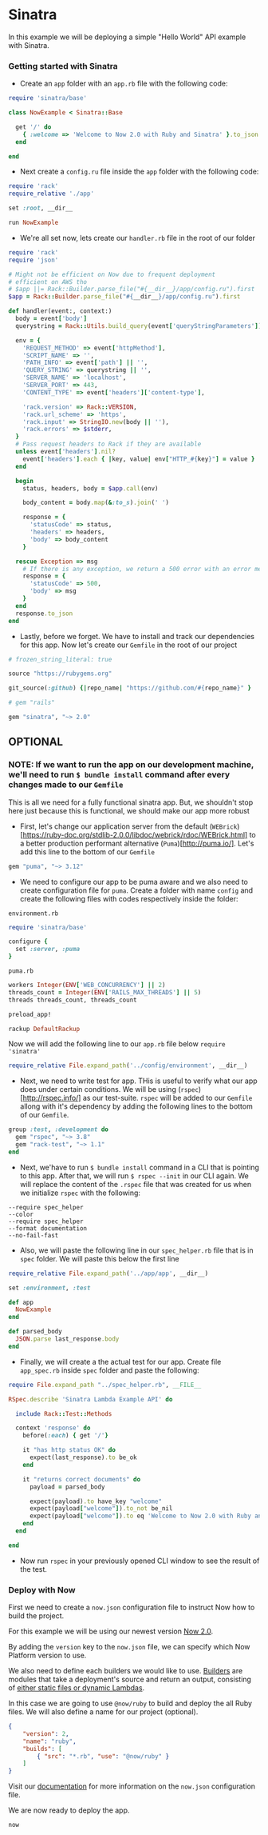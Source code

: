 # Sinatra

In this example we will be deploying a simple "Hello World" API example with Sinatra.

### Getting started with Sinatra

- Create an `app` folder with an `app.rb` file with the following code:

```ruby
require 'sinatra/base'

class NowExample < Sinatra::Base

  get '/' do
    { :welcome => 'Welcome to Now 2.0 with Ruby and Sinatra' }.to_json
  end

end
```

- Next create a `config.ru` file inside the `app` folder with the following code:

```ruby
require 'rack'
require_relative './app'

set :root, __dir__

run NowExample
```

- We're all set now, lets create our `handler.rb` file in the root of our folder
```ruby
require 'rack'
require 'json'

# Might not be efficient on Now due to frequent deployment
# efficient on AWS tho
# $app ||= Rack::Builder.parse_file("#{__dir__}/app/config.ru").first
$app = Rack::Builder.parse_file("#{__dir__}/app/config.ru").first

def handler(event:, context:)
  body = event['body']
  querystring = Rack::Utils.build_query(event['queryStringParameters']) if event['queryStringParameters']

  env = {
    'REQUEST_METHOD' => event['httpMethod'],
    'SCRIPT_NAME' => '',
    'PATH_INFO' => event['path'] || '',
    'QUERY_STRING' => querystring || '',
    'SERVER_NAME' => 'localhost',
    'SERVER_PORT' => 443,
    'CONTENT_TYPE' => event['headers']['content-type'],

    'rack.version' => Rack::VERSION,
    'rack.url_scheme' => 'https',
    'rack.input' => StringIO.new(body || ''),
    'rack.errors' => $stderr,
  }
  # Pass request headers to Rack if they are available
  unless event['headers'].nil?
    event['headers'].each { |key, value| env["HTTP_#{key}"] = value }
  end

  begin
    status, headers, body = $app.call(env)

    body_content = body.map(&:to_s).join(' ')

    response = {
      'statusCode' => status,
      'headers' => headers,
      'body' => body_content
    }

  rescue Exception => msg
    # If there is any exception, we return a 500 error with an error message
    response = {
      'statusCode' => 500,
      'body' => msg
    }
  end
  response.to_json
end
```

- Lastly, before we forget. We have to install and track our dependencies for this app. Now let's create our `Gemfile` in the root of our project
```ruby
# frozen_string_literal: true

source "https://rubygems.org"

git_source(:github) {|repo_name| "https://github.com/#{repo_name}" }

# gem "rails"

gem "sinatra", "~> 2.0"
```

## OPTIONAL 

### NOTE: If we want to run the app on our development machine, we'll need to run `$ bundle install` command after every changes made to our `Gemfile`


This is all we need for a fully functional sinatra app. But, we shouldn't stop here just because this is functional, we should make our app more robust

- First, let's change our application server from the default (`WEBrick`)[https://ruby-doc.org/stdlib-2.0.0/libdoc/webrick/rdoc/WEBrick.html] to a better production performant alternative (`Puma`)[http://puma.io/]. Let's add this line to the bottom of our `Gemfile`
```ruby
gem "puma", "~> 3.12"
```

- We need to configure our app to be puma aware and we also need to create configuration file for `puma`. Create a folder with name `config` and create the following files with codes respectively inside the folder:

 `environment.rb` 

```ruby
require 'sinatra/base'

configure {
  set :server, :puma
}
```

`puma.rb`

```ruby
workers Integer(ENV['WEB_CONCURRENCY'] || 2)
threads_count = Integer(ENV['RAILS_MAX_THREADS'] || 5)
threads threads_count, threads_count

preload_app!

rackup DefaultRackup
```
Now we will add the following line to our `app.rb` file below `require 'sinatra'` 
```ruby
require_relative File.expand_path('../config/environment', __dir__)
```

- Next, we need to write test for app. THis is useful to verify what our app does under certain conditions. We will be using (`rspec`)[http://rspec.info/] as our test-suite. `rspec` will be added to our `Gemfile` allong with it's dependency by adding the following lines to the bottom of our `Gemfile`.
```ruby
group :test, :development do
  gem "rspec", "~> 3.8"
  gem "rack-test", "~> 1.1"
end
```

- Next, we'have to run `$ bundle install` command in a CLI that is pointing to this app. After that, we will run `$ rspec --init` in our CLI again. We will replace the content of the `.rspec` file that was created for us when we initialize `rspec` with the following:
```config
--require spec_helper
--color
--require spec_helper
--format documentation
--no-fail-fast
```

- Also, we will paste the following line in our `spec_helper.rb` file that is in `spec` folder. We will paste this below the first line
```ruby
require_relative File.expand_path('../app/app', __dir__)

set :environment, :test

def app
  NowExample
end

def parsed_body
  JSON.parse last_response.body
end
```

- Finally, we will create a the actual test for our app. Create file `app_spec.rb` inside `spec` folder and paste the following:
```ruby
require File.expand_path "../spec_helper.rb", __FILE__

RSpec.describe 'Sinatra Lambda Example API' do

  include Rack::Test::Methods

  context 'response' do
    before(:each) { get '/'}

    it "has http status OK" do
      expect(last_response).to be_ok
    end

    it "returns correct documents" do
      payload = parsed_body

      expect(payload).to have_key "welcome"
      expect(payload["welcome"]).to_not be_nil
      expect(payload["welcome"]).to eq 'Welcome to Now 2.0 with Ruby and Sinatra'
    end
  end

end
```

- Now run `rspec` in your previously opened CLI window to see the result of the test.



### Deploy with Now

First we need to create a `now.json` configuration file to instruct Now how to build the project.

For this example we will be using our newest version [Now 2.0](https://zeit.co/now).

By adding the `version` key to the `now.json` file, we can specify which Now Platform version to use.

We also need to define each builders we would like to use. [Builders](https://zeit.co/docs/v2/deployments/builders/overview/) are modules that take a deployment's source and return an output, consisting of [either static files or dynamic Lambdas](https://zeit.co/docs/v2/deployments/builds/#sources-and-outputs).

In this case we are going to use `@now/ruby` to build and deploy the all Ruby files. We will also define a name for our project (optional).

```json
{
    "version": 2,
    "name": "ruby",
    "builds": [
        { "src": "*.rb", "use": "@now/ruby" }
    ]
}
```

Visit our [documentation](https://zeit.co/docs/v2/deployments/configuration) for more information on the `now.json` configuration file.

We are now ready to deploy the app.

```
now
```
